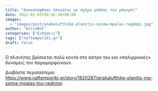 ```yaml
---
title: "Ανακαλύφθηκε πλανήτης με σχήμα μπάλας του ράγκμπι"
date: 2022-02-03T09:56:30+00:00
images:
  - "images/post/anakalufthike-planitis-sxima-mpalas-ragkmpi.jpg"
author: "AstroBot"
categories: ["Ειδήσεις"]
tags: ["naftemporiki.gr"]
draft: false
---
```


Ο πλανήτης βρίσκεται πολύ κοντά στο άστρο του και «παλιρροικές» δυνάμεις τον παραμορφώνουν.

Διαβάστε περισσότερα: https://www.naftemporiki.gr/story/1820287/anakalufthike-planitis-me-sxima-mpalas-tou-ragkmpi
